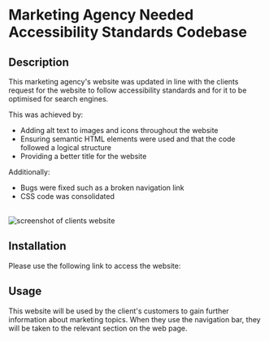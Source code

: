 # Marketing Agency Needed Accessibility Standards Codebase

## Description

This marketing agency's website was updated in line with the clients request for the website to follow accessibility standards and for it to be optimised for search engines.

This was achieved by:
* Adding alt text to images and icons throughout the website
* Ensuring semantic HTML elements were used and that the code followed a logical structure
* Providing a better title for the website 

Additionally:
* Bugs were fixed such as a broken navigation link
* CSS code was consolidated

\
![screenshot of clients website](./assets/images/image.png)



## Installation

Please use the following link to access the website: 

## Usage

This website will be used by the client's customers to gain further information about marketing topics. When they use the navigation bar, they will be taken to the relevant section on the web page.

